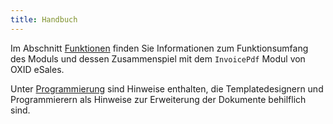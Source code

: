 ```yaml
---
title: Handbuch
---
```


Im Abschnitt [Funktionen](010_Funktionen/010_Funktionen.md) finden Sie Informationen zum Funktionsumfang des Moduls und dessen Zusammenspiel mit dem `InvoicePdf` Modul von OXID eSales.

Unter [Programmierung](020_Programmierung/010_Anpassungen.md) sind Hinweise enthalten, die Templatedesignern und Programmierern als Hinweise zur Erweiterung der Dokumente behilflich sind.
